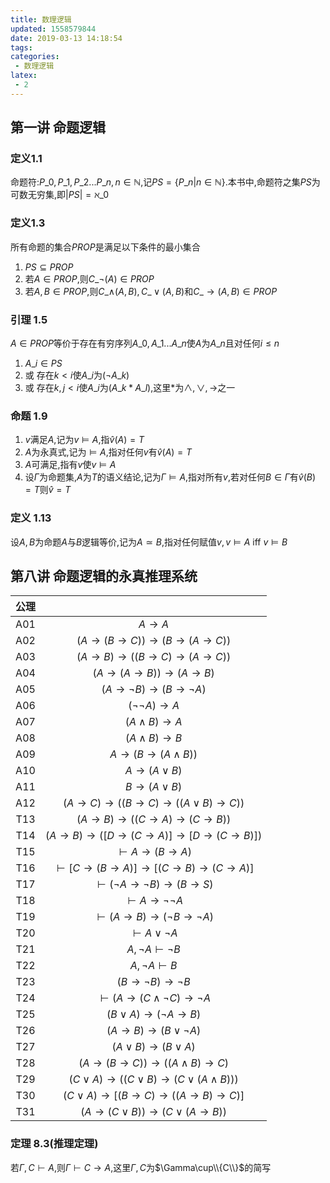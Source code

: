 ```yaml
---
title: 数理逻辑
updated: 1558579844
date: 2019-03-13 14:18:54
tags:
categories:
 - 数理逻辑
latex:
 - 2
---
```


## 第一讲 命题逻辑

### 定义1.1

命题符:$P\_0,P\_1,P\_2...P\_n,n\in\mathbb{N}$,记$PS=\{P\_n|n\in\mathbb{N}\}$.本书中,命题符之集$PS$为可数无穷集,即$|PS|=\aleph\_0$

### 定义1.3

所有命题的集合$PROP$是满足以下条件的最小集合

1. $PS\subseteq PROP$
2. 若$A\in PROP$,则$C\_{\lnot}(A)\in PROP$
3. 若$A,B\in PROP$,则$C\_{\wedge(A,B)},C\_{\vee}(A,B)$和$C\_{\to}(A,B)\in PROP$

### 引理 1.5

$A\in PROP$等价于存在有穷序列$A\_0,A\_1...A\_n$使$A$为$A\_n$且对任何$i\le n$

1. $A\_i\in PS$
2. 或 存在$k < i$使$A\_i$为$(\lnot A\_k)$
3. 或 存在$k,j < i$使$A\_i$为$(A\_k\ast A\_l)$,这里$\ast$为$\wedge,\vee,\to$之一

### 命题 1.9

1. $v$满足$A$,记为$v\models A$,指$\hat{v}(A)=T$
2. $A$为永真式,记为$\models A$,指对任何$v$有$\hat{v}(A)=T$
3. $A$可满足,指有$v$使$v\models A$
4. 设$\Gamma$为命题集,$A$为$T$的语义结论,记为$\Gamma\models A$,指对所有$v$,若对任何$B\in\Gamma$有$\hat{v}(B)=T$则$\hat{v}=T$

### 定义 1.13

设$A,B$为命题$A$与$B$逻辑等价,记为$A\simeq B$,指对任何赋值$v,v\models A$ iff $v\models B$

## 第八讲 命题逻辑的永真推理系统

| 公理 |  |
| :--: | :--: |
| A01 | $A\to A$ |
| A02 | $(A\to(B\to C))\to(B\to(A\to C))$ |
| A03 | $(A\to B)\to((B\to C)\to(A\to C))$ |
| A04 | $(A\to(A\to B))\to(A\to B)$ |
| A05 | $(A\to\lnot B)\to(B\to\lnot A)$ |
| A06 | $(\lnot\lnot A)\to A$ |
| A07 | $(A\wedge B)\to A$ |
| A08 | $(A\wedge B)\to B$ |
| A09 | $A\to(B\to(A\wedge B))$ |
| A10 | $A\to(A\vee B)$ |
| A11 | $B\to(A\vee B)$ |
| A12 | $(A\to C)\to((B\to C)\to((A\vee B)\to C))$ |
| T13 | $(A\to B)\to((C\to A)\to(C\to B))$ |
| T14 | $(A\to B)\to([D\to(C\to A)]\to[D\to(C\to B)])$ |
| T15 | $\vdash A\to(B\to A)$ |
| T16 | $\vdash[C\to(B\to A)]\to[(C\to B)\to(C\to A)]$ |
| T17 | $\vdash(\lnot A\to\lnot B)\to(B\to S)$ |
| T18 | $\vdash A\to \lnot\lnot A$ |
| T19 | $\vdash(A\to B)\to(\lnot B\to\lnot A)$ |
| T20 | $\vdash A\vee\lnot A$ |
| T21 | $A,\lnot A\vdash\lnot B$ |
| T22 | $A,\lnot A\vdash B$ |
| T23 | $(B\to\lnot B)\to\lnot B$ |
| T24 | $\vdash(A\to(C\wedge\lnot C)\to\lnot A$ |
| T25 | $(B\vee A)\to(\lnot A\to B)$ |
| T26 | $(A\to B)\to(B\vee\lnot A)$ |
| T27 | $(A\vee B)\to(B\vee A)$ |
| T28 | $(A\to(B\to C))\to((A\wedge B)\to C)$ |
| T29 | $(C\vee A)\to((C\vee B)\to(C\vee(A\wedge B)))$ |
| T30 | $(C\vee A)\to[(B\to C)\to((A\to B)\to C)]$ |
| T31 | $(A\to(C\vee B))\to(C\vee(A\to B))$ |

### 定理 8.3(推理定理)

若$\Gamma,C\vdash A$,则$\Gamma\vdash C\to A$,这里$\Gamma,C$为$\Gamma\cup\\{C\\}$的简写

